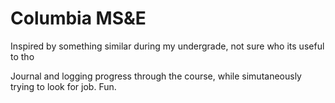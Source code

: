 # Columbia MS&E

Inspired by something similar during my undergrade, not sure who its useful to tho

Journal and logging progress through the course, while simutaneously trying to look for job. Fun.

